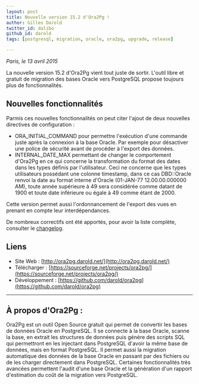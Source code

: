 ```yaml
---
layout: post
title: Nouvelle version 15.2 d'Ora2Pg !
author: Gilles Darold
twitter_id: dalibo
github_id: darold
tags: [postgresql, migration, oracle, ora2pg, upgrade, release]

---
```

*Paris, le 13 avril 2015*

La nouvelle version 15.2 d'Ora2Pg vient tout juste de sortir. L'outil libre et gratuit de migration des bases Oracle vers PostgreSQL propose toujours plus de fonctionnalités.

<!--MORE-->

## Nouvelles fonctionnalités

Parmis ces nouvelles fonctionnalités on peut citer l'ajout de deux nouvelles directives de configuration :

  * ORA_INITIAL_COMMAND pour permettre l'exécution d'une commande juste après la connexion à la base Oracle. Par exemple pour désactiver une police de sécurité avant de procéder à l'export des données.
  * INTERNAL_DATE_MAX permettant de changer le comportement d'Ora2Pg en ce qui concerne la transformation du format des dates dans les types définis par l'utilisateur. Ceci ne concerne que les types utilisateurs possédant une colonne timestamp, dans ce cas DBD::Oracle renvoi la date au format interne d'Oracle (01-JAN-77 12.00.00.000000 AM), toute année supérieure à 49 sera considérée comme datant de 1900 et toute date inférieure ou égale à 49 comme étant de 2000.

Cette version permet aussi l'ordonnancement de l'export des vues en prenant en compte leur interdépendances.

De nombreux correctifs ont été apportés, pour avoir la liste complète, consulter le [changelog](https://github.com/darold/ora2pg/changelog).

## Liens

  * Site Web : [http://ora2pg.darold.net/](http://ora2pg.darold.net/)
  * Télécharger : [https://sourceforge.net/projects/ora2pg/](https://sourceforge.net/projects/ora2pg/)
  * Développement : [https://github.com/darold/ora2pg](https://github.com/darold/ora2pg)

----

## À propos d'Ora2Pg :

Ora2Pg est un outil Open Source gratuit qui permet de convertir les bases de données Oracle en PostgreSQL.
Il se connecte à la base Oracle, scanne la base, en extrait les structures de données puis génère des scripts
SQL qui permettront en les injectant dans PostgreSQL d'avoir la même base de données, mais en format PostgreSQL.
Il permet aussi la migration automatique des données de la base Oracle en passant par des fichiers ou de les
charger directement dans PostgreSQL. Certaines fonctionnalités très avancées permettent l'audit d'une base
Oracle et la génération d'un rapport d'estimation du coût de la migration vers PostgreSQL.

